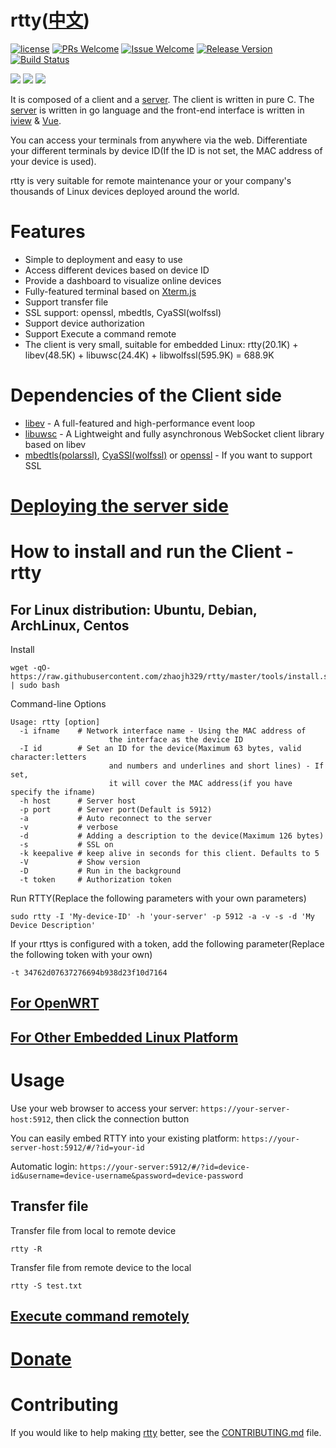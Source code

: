 # rtty([中文](/README_ZH.md))

[1]: https://img.shields.io/badge/license-LGPL2-brightgreen.svg?style=plastic
[2]: /LICENSE
[3]: https://img.shields.io/badge/PRs-welcome-brightgreen.svg?style=plastic
[4]: https://github.com/zhaojh329/rtty/pulls
[5]: https://img.shields.io/badge/Issues-welcome-brightgreen.svg?style=plastic
[6]: https://github.com/zhaojh329/rtty/issues/new
[7]: https://img.shields.io/badge/release-6.5.0-blue.svg?style=plastic
[8]: https://github.com/zhaojh329/rtty/releases
[9]: https://travis-ci.org/zhaojh329/rtty.svg?branch=master
[10]: https://travis-ci.org/zhaojh329/rtty

[![license][1]][2]
[![PRs Welcome][3]][4]
[![Issue Welcome][5]][6]
[![Release Version][7]][8]
[![Build Status][9]][10]

[Xterm.js]: https://github.com/xtermjs/xterm.js
[lrzsz]: https://ohse.de/uwe/software/lrzsz.html
[libev]: http://software.schmorp.de/pkg/libev.html
[libuwsc]: https://github.com/zhaojh329/libuwsc
[openssl]: https://github.com/openssl/openssl
[mbedtls(polarssl)]: https://github.com/ARMmbed/mbedtls
[CyaSSl(wolfssl)]: https://github.com/wolfSSL/wolfssl
[vue]: https://github.com/vuejs/vue
[iview]: https://github.com/iview/iview
[server]: https://github.com/zhaojh329/rttys

![](https://raw.githubusercontent.com/zhaojh329/rtty/doc/rtty.png)
![](https://raw.githubusercontent.com/zhaojh329/rtty/doc/screen.gif)
![](https://raw.githubusercontent.com/zhaojh329/rtty/doc/file.gif)

It is composed of a client and a [server]. The client is written in pure C. The [server] is written in go language
and the front-end interface is written in [iview] & [Vue].

You can access your terminals from anywhere via the web. Differentiate your different terminals by device ID(If
the ID is not set, the MAC address of your device is used).

rtty is very suitable for remote maintenance your or your company's thousands of Linux devices deployed around
the world.

# Features
* Simple to deployment and easy to use
* Access different devices based on device ID
* Provide a dashboard to visualize online devices
* Fully-featured terminal based on [Xterm.js]
* Support transfer file
* SSL support: openssl, mbedtls, CyaSSl(wolfssl)
* Support device authorization
* Support Execute a command remote
* The client is very small, suitable for embedded Linux: rtty(20.1K) + libev(48.5K) + libuwsc(24.4K) + libwolfssl(595.9K) = 688.9K

# Dependencies of the Client side
* [libev] - A full-featured and high-performance event loop
* [libuwsc] - A Lightweight and fully asynchronous WebSocket client library based on libev
* [mbedtls(polarssl)], [CyaSSl(wolfssl)] or [openssl] - If you want to support SSL

# [Deploying the server side](https://github.com/zhaojh329/rttys)

# How to install and run the Client - rtty
## For Linux distribution: Ubuntu, Debian, ArchLinux, Centos
Install

    wget -qO- https://raw.githubusercontent.com/zhaojh329/rtty/master/tools/install.sh | sudo bash

Command-line Options

    Usage: rtty [option]
      -i ifname    # Network interface name - Using the MAC address of
                          the interface as the device ID
      -I id        # Set an ID for the device(Maximum 63 bytes, valid character:letters
                          and numbers and underlines and short lines) - If set,
                          it will cover the MAC address(if you have specify the ifname)
      -h host      # Server host
      -p port      # Server port(Default is 5912)
      -a           # Auto reconnect to the server
      -v           # verbose
      -d           # Adding a description to the device(Maximum 126 bytes)
      -s           # SSL on
      -k keepalive # keep alive in seconds for this client. Defaults to 5
      -V           # Show version
      -D           # Run in the background
      -t token     # Authorization token

Run RTTY(Replace the following parameters with your own parameters)

    sudo rtty -I 'My-device-ID' -h 'your-server' -p 5912 -a -v -s -d 'My Device Description'

If your rttys is configured with a token, add the following parameter(Replace the following token with your own)

    -t 34762d07637276694b938d23f10d7164

## [For OpenWRT](/OPENWRT.md)

## [For Other Embedded Linux Platform](/CROSS_COMPILE.md)

# Usage
Use your web browser to access your server: `https://your-server-host:5912`, then click the connection button

You can easily embed RTTY into your existing platform: `https://your-server-host:5912/#/?id=your-id`

Automatic login: `https://your-server:5912/#/?id=device-id&username=device-username&password=device-password`

## Transfer file
Transfer file from local to remote device

	rtty -R

Transfer file from remote device to the local

	rtty -S test.txt

## [Execute command remotely](/COMMAND.md)

# [Donate](https://gitee.com/zhaojh329/rtty#project-donate-overview)

# Contributing
If you would like to help making [rtty](https://github.com/zhaojh329/rtty) better,
see the [CONTRIBUTING.md](https://github.com/zhaojh329/rtty/blob/master/CONTRIBUTING.md) file.

